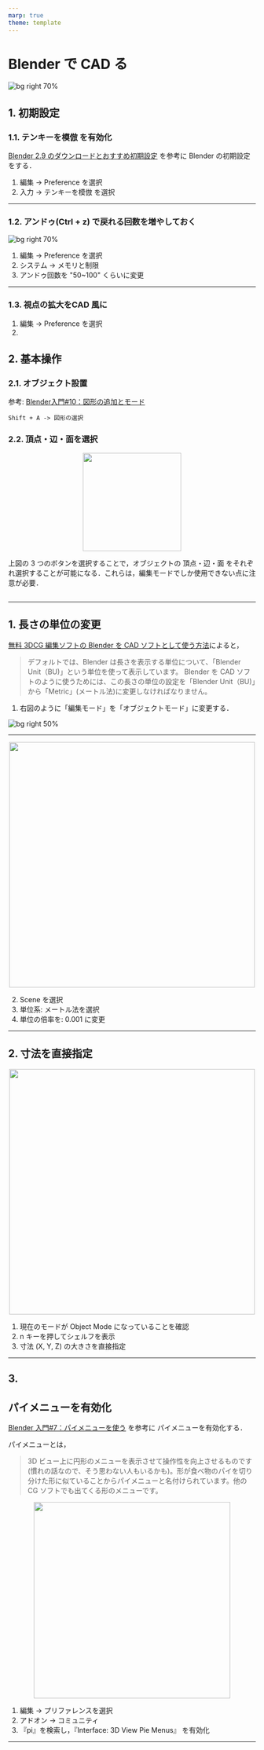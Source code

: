 ```yaml
---
marp: true
theme: template
---
```


# Blender で CAD る

![bg right 70%](https://raw.githubusercontent.com/rurusasu/Diary/master/%E7%94%BB%E5%83%8F/2021_0512/init_1.png)

## 1. 初期設定

### 1.1. テンキーを模倣 を有効化

[Blender 2.9 のダウンロードとおすすめ初期設定](https://www.blender-love.com/download/) を参考に Blender の初期設定をする．

1. 編集 -> Preference を選択
1. 入力 -> テンキーを模倣 を選択

---

### 1.2. アンドゥ(Ctrl + z) で戻れる回数を増やしておく

![bg right 70%](https://raw.githubusercontent.com/rurusasu/Diary/master/%E7%94%BB%E5%83%8F/2021_0512/init_2.png)

1. 編集 -> Preference を選択
1. システム -> メモリと制限
1. アンドゥ回数を "50~100" くらいに変更

---

### 1.3. 視点の拡大をCAD 風に

1. 編集 -> Preference を選択
1. 


## 2. 基本操作

### 2.1. オブジェクト設置

参考: [Blender入門#10：図形の追加とモード](https://www.cgradproject.com/archives/1778/)

`Shift + A -> 図形の選択`

### 2.2. 頂点・辺・面を選択

<div align="center">
<img src="https://raw.githubusercontent.com/rurusasu/Diary/master/%E7%94%BB%E5%83%8F/2021_0512/sarface.png" width=200>
</div>

上図の 3 つのボタンを選択することで，オブジェクトの 頂点・辺・面 をそれぞれ選択することが可能になる．これらは，編集モードでしか使用できない点に注意が必要．

##

---

## 1. 長さの単位の変更

[無料 3DCG 編集ソフトの Blender を CAD ソフトとして使う方法](https://yokalab.jp/blog/post/70)によると，

> デフォルトでは、Blender は長さを表示する単位について、「Blender Unit（BU)」という単位を使って表示しています。
> Blender を CAD ソフトのように使うためには、この長さの単位の設定を「Blender Unit（BU)」から「Metric」(メートル法)に変更しなければなりません。

1. 右図のように「編集モード」を「オブジェクトモード」に変更する．

![bg right 50%](https://raw.githubusercontent.com/rurusasu/Diary/master/%E7%94%BB%E5%83%8F/2021_0512/object_mode.png)

---

<div align="center">
<img src="https://raw.githubusercontent.com/rurusasu/Diary/master/%E7%94%BB%E5%83%8F/2021_0512/Metric_choice.png" width=500>
</div>

2.  Scene を選択
1.  単位系: メートル法を選択
1.  単位の倍率を: 0.001 に変更

---

## 2. 寸法を直接指定

<div align="center">
<img src="https://raw.githubusercontent.com/rurusasu/Diary/master/%E7%94%BB%E5%83%8F/2021_0512/scailing.png" width=500>
</div>

1. 現在のモードが Object Mode になっていることを確認
1. n キーを押してシェルフを表示
1. 寸法 (X, Y, Z) の大きさを直接指定

---

## 3.

## パイメニューを有効化

[Blender 入門#7：パイメニューを使う](https://www.cgradproject.com/archives/1792/) を参考に パイメニューを有効化する．

パイメニューとは，

> 3D ビュー上に円形のメニューを表示させて操作性を向上させるものです(慣れの話なので、そう思わない人もいるかも)。形が食べ物のパイを切り分けた形に似ていることからパイメニューと名付けられています。他の CG ソフトでも出てくる形のメニューです。

<div align="center">
<img src="https://raw.githubusercontent.com/rurusasu/Diary/master/%E7%94%BB%E5%83%8F/2021_0512/pi_menu.png" width=400>
</div>

1. 編集 -> プリファレンスを選択
1. アドオン -> コミュニティ
1. 『pi』を検索し，『Interface: 3D View Pie Menus』 を有効化

---
